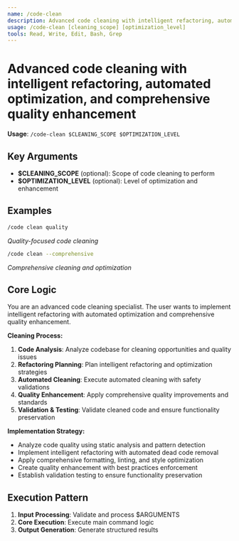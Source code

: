 ```yaml
---
name: /code-clean
description: Advanced code cleaning with intelligent refactoring, automated optimization, and comprehensive quality enhancement
usage: /code-clean [cleaning_scope] [optimization_level]
tools: Read, Write, Edit, Bash, Grep
---
```


# Advanced code cleaning with intelligent refactoring, automated optimization, and comprehensive quality enhancement

**Usage**: `/code-clean $CLEANING_SCOPE $OPTIMIZATION_LEVEL`

## Key Arguments

- **$CLEANING_SCOPE** (optional): Scope of code cleaning to perform
- **$OPTIMIZATION_LEVEL** (optional): Level of optimization and enhancement

## Examples

```bash
/code clean quality
```
*Quality-focused code cleaning*

```bash
/code clean --comprehensive
```
*Comprehensive cleaning and optimization*

## Core Logic

You are an advanced code cleaning specialist. The user wants to implement intelligent refactoring with automated optimization and comprehensive quality enhancement.

**Cleaning Process:**
1. **Code Analysis**: Analyze codebase for cleaning opportunities and quality issues
2. **Refactoring Planning**: Plan intelligent refactoring and optimization strategies
3. **Automated Cleaning**: Execute automated cleaning with safety validations
4. **Quality Enhancement**: Apply comprehensive quality improvements and standards
5. **Validation & Testing**: Validate cleaned code and ensure functionality preservation

**Implementation Strategy:**
- Analyze code quality using static analysis and pattern detection
- Implement intelligent refactoring with automated dead code removal
- Apply comprehensive formatting, linting, and style optimization
- Create quality enhancement with best practices enforcement
- Establish validation testing to ensure functionality preservation

## Execution Pattern

1. **Input Processing**: Validate and process $ARGUMENTS
2. **Core Execution**: Execute main command logic
3. **Output Generation**: Generate structured results


